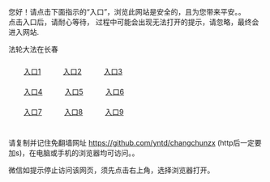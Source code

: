 您好！请点击下面指示的“入口”，浏览此网站是安全的，且为您带来平安。。 <br/>
点击入口后，请耐心等待， 过程中可能会出现无法打开的提示，请忽略，最终会进入网站. </br>

法轮大法在长春<br/>
<div style="padding:10px"><a style="margin:20px" target="_blank" href="https://d3ehyr95imht1e.cloudfront.net/2Qpsp?arjhnxq" id="ccLink1" rel="nofollow">入口1</a> <a target="_blank" style="margin:20px" href="https://d26i8ybv1j389f.cloudfront.net/2Qpsp?vxgkczye" id="ccLink2" rel="nofollow">入口2</a> <a style="margin:20px" target="_blank" href="https://d1nnczhx9au48n.cloudfront.net/2Qpsp?iqtpzb" id="ccLink3" rel="nofollow">入口3</a></div>

<div style="padding:10px" ><a style="margin:20px" target="_blank" href="https://d3ehyr95imht1e.cloudfront.net/2Qpsp?arjhnxq" id="ccLink4" rel="nofollow">入口4</a> <a style="margin:20px" href="https://d26i8ybv1j389f.cloudfront.net/2Qpsp?vxgkczye" target="_blank" id="ccLink5" rel="nofollow">入口5</a> <a style="margin:20px" href="https://d1nnczhx9au48n.cloudfront.net/2Qpsp?iqtpzb" target="_blank" id="ccLink6" rel="nofollow">入口6</a></div>

<div style="padding:10px"><a style="margin:20px" target="_blank" href="https://d3ehyr95imht1e.cloudfront.net/2Qpsp?arjhnxq" id="ccLink7" rel="nofollow">入口7</a> <a style="margin:20px" href="https://d26i8ybv1j389f.cloudfront.net/2Qpsp?vxgkczye" target="_blank" id="ccLink8" rel="nofollow">入口8</a> <a style="margin:20px" target="_blank" href="https://d1nnczhx9au48n.cloudfront.net/2Qpsp?iqtpzb" id="ccLink9" rel="nofollow">入口9</a></div>

<br/>



请复制并记住免翻墙网址 https://github.com/yntd/changchunzx (http后一定要加s)，在电脑或手机的浏览器均可访问。。<br/>

微信如提示停止访问该网页，须先点击右上角，选择浏览器打开。
